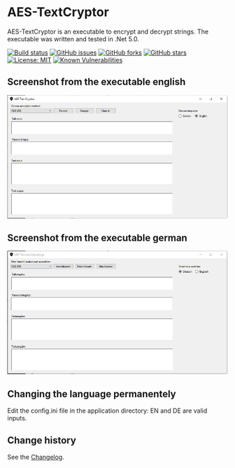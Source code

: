 AES-TextCryptor
===============

AES-TextCryptor is an executable to encrypt and decrypt strings.
The executable was written and tested in .Net 5.0.

[![Build status](https://ci.appveyor.com/api/projects/status/g6cm8rov8b4ea07q?svg=true)](https://ci.appveyor.com/project/SeppPenner/aes-textcryptor)
[![GitHub issues](https://img.shields.io/github/issues/SeppPenner/AES-TextCryptor.svg)](https://github.com/SeppPenner/AES-TextCryptor/issues)
[![GitHub forks](https://img.shields.io/github/forks/SeppPenner/AES-TextCryptor.svg)](https://github.com/SeppPenner/AES-TextCryptor/network)
[![GitHub stars](https://img.shields.io/github/stars/SeppPenner/AES-TextCryptor.svg)](https://github.com/SeppPenner/AES-TextCryptor/stargazers)
[![License: MIT](https://img.shields.io/badge/License-MIT-blue.svg)](https://raw.githubusercontent.com/SeppPenner/AES-TextCryptor/master/License.txt)
[![Known Vulnerabilities](https://snyk.io/test/github/SeppPenner/AES-TextCryptor/badge.svg)](https://snyk.io/test/github/SeppPenner/AES-TextCryptor)

## Screenshot from the executable english
![Screenshot from the executable english](https://github.com/SeppPenner/AES-TextCryptor/blob/master/Screenshot_EN.PNG "Screenshot from the executable english")

## Screenshot from the executable german
![Screenshot from the executable german](https://github.com/SeppPenner/AES-TextCryptor/blob/master/Screenshot_DE.PNG "Screenshot from the executable german")

## Changing the language permanentely
Edit the config.ini file in the application directory: EN and DE are valid inputs.

Change history
--------------

See the [Changelog](https://github.com/SeppPenner/AES-TextCryptor/blob/master/Changelog.md).